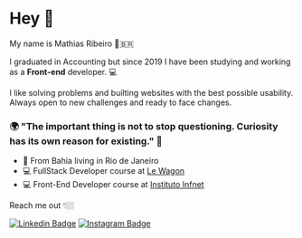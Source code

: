 # Hey 👋

My name is Mathias Ribeiro 🏼‍🇧🇷

I graduated in Accounting but since 2019 I have been studying and working as a **Front-end** developer.  💻

I like solving problems and builting websites with the best possible usability. Always open to new challenges and ready to face changes.

### 🌍 "The important thing is not to stop questioning. Curiosity has its own reason for existing." 🧠

- 📍 From Bahia living in Rio de Janeiro
- 💻 FullStack Developer course at [Le Wagon](https://www.lewagon.com/)
- 💻 Front-End Developer course at [Instituto Infnet](https://www.infnet.edu.br/infnet/)

Reach me out 👇🏼

[![Linkedin Badge](https://img.shields.io/badge/-LinkedIn-blue?style=flat-square&logo=Linkedin&logoColor=white&link=https://https://www.linkedin.com/in/mathias-ribeiro/)](https://www.linkedin.com/in/mathias-ribeiro/) [![Instagram Badge](https://img.shields.io/badge/-Instagram-purple?style=flat-square&logo=Instagram&logoColor=white&link=https://www.instagram.com/matramp/)](https://www.instagram.com/matramp/)
